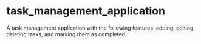 # task_management_application
A task management application with the following features: adding, editing, deleting tasks, and marking them as completed.
